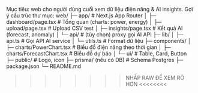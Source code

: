 Mục tiêu: web cho người dùng cuối xem dữ liệu điện năng & AI insights.
Gợi ý cấu trúc thư mục:
web/
├─ app/                        # Next.js App Router
│  ├─ dashboard/page.tsx       # Tổng quan (charts: power, energy)
│  ├─ upload/page.tsx          # Upload CSV test
│  ├─ insights/page.tsx        # Kết quả AI (forecast, anomaly)
│  └─ api/                     # (tùy chọn) proxy gọi AI API
├─ lib/
│  ├─ api.ts                   # Gọi API AI service
│  └─ utils.ts                 # Format dữ liệu
├─ components/
│  ├─ charts/PowerChart.tsx    # Biểu đồ điện năng theo thời gian
│  ├─ charts/ForecastChart.tsx # Biểu đồ dự báo
│  └─ ui/                      # Table, Card, Button
├─ public/                     # Logo, icon
├─ prisma/ (nếu có DB)         # Schema Postgres
├─ package.json
└─ README.md
>>>>>>>> NHẤP RAW ĐỂ XEM RÕ HƠN <<<<<<<<
